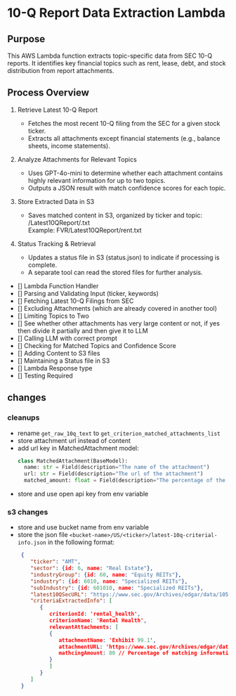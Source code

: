 # 10-Q Report Data Extraction Lambda
## Purpose
This AWS Lambda function extracts topic-specific data from SEC 10-Q reports. It identifies key financial topics such as rent, lease, debt, and stock distribution from report attachments.

## Process Overview
1. Retrieve Latest 10-Q Report
   - Fetches the most recent 10-Q filing from the SEC for a given stock ticker.
   - Extracts all attachments except financial statements (e.g., balance sheets, income statements).
  
2. Analyze Attachments for Relevant Topics
   - Uses GPT-4o-mini to determine whether each attachment contains highly relevant information for up to two topics.
   - Outputs a JSON result with match confidence scores for each topic.

3. Store Extracted Data in S3

   - Saves matched content in S3, organized by ticker and topic:
    <Ticker>/Latest10QReport/<Topic>.txt  
    Example: FVR/Latest10QReport/rent.txt
    
4. Status Tracking & Retrieval
   - Updates a status file in S3 (status.json) to indicate if processing is complete.
   - A separate tool can read the stored files for further analysis.

- [] Lambda Function Handler 
- [] Parsing and Validating Input (ticker, keywords)
- [] Fetching Latest 10-Q Filings from SEC
- [] Excluding Attachments (which are already covered in another tool)
- [] Limiting Topics to Two
- [] See whether other attachments has very large content or not, if yes then divide it partially and then give it to LLM
- [] Calling LLM with correct prompt
- [] Checking for Matched Topics and Confidence Score
- [] Adding Content to S3 files
- [] Maintaining a Status file in S3
- [] Lambda Response type
- [] Testing Required


## changes

### cleanups
- rename `get_raw_10q_text` to `get_criterion_matched_attachments_list`
- store attachment url instead of content
- add url key in MatchedAttachment model:
  ```python
  class MatchedAttachment(BaseModel):
    name: str = Field(description="The name of the attachment")
    url: str = Field(description="The url of the attachment")
    matched_amount: float = Field(description="The percentage of the content that matched the criterion")
  ```
- store and use open api key from env variable

### s3 changes
- store and use bucket name from env variable
- store the json file `<bucket-name>/US/<ticker>/latest-10q-criterial-info.json` in the following format:
  ```json 
   {
      "ticker": "AMT",
      "sector": {id: 6, name: "Real Estate"},
      "industryGroup": {id: 60, name: "Equity REITs"},
      "industry": {id: 6010, name: "Specialized REITs"},
      "subIndustry": {id: 601010, name: "Specialized REITs"},
      "latest10QSecURL": "https://www.sec.gov/Archives/edgar/data/1053507/000105350721000013/0001053507-21-000013-index.htm",
      "criteriaExtractedInfo": [
         {
            criterionId: 'rental_health',
            criterionName: 'Rental Health',
            relevantAttachments: [
            {
               attachmentName: 'Exhibit 99.1',
               attachmentURL: 'https://www.sec.gov/Archives/edgar/data/1053507/000105350721000013/amt-ex991_6.htm',
               mathcingAmount: 80 // Percentage of matching information
            }
            ]
         }
      ]
   }
  ```